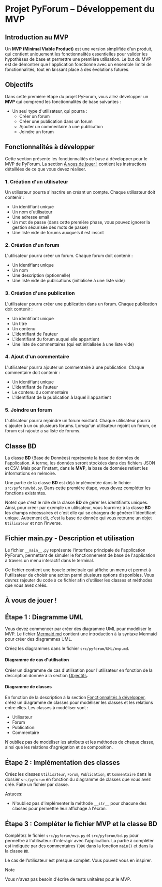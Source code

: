 # Projet PyForum – Développement du MVP

## Introduction au MVP

Un **MVP (Minimal Viable Product)** est une version simplifiée d'un produit,
qui contient uniquement les fonctionnalités essentielles pour valider les
hypothèses de base et permettre une première utilisation. Le but du MVP est de
démontrer que l'application fonctionne avec un ensemble limité de
fonctionnalités, tout en laissant place à des évolutions futures.

## Objectifs

Dans cette première étape du projet PyForum, vous allez développer un **MVP**
qui comprend les fonctionnalités de base suivantes :

- Un seul type d'utilisateur, qui pourra :
  - Créer un forum
  - Créer une publication dans un forum
  - Ajouter un commentaire à une publication
  - Joindre un forum

## Fonctionnalités à développer

Cette section présente les fonctionnalités de base à développer pour le MVP de
PyForum. La section [À vous de jouer !](#à-vous-de-jouer) contient les
instructions détaillées de ce que vous devez réaliser.

### 1. Création d'un utilisateur

Un utilisateur pourra s'inscrire en créant un compte. Chaque utilisateur doit
contenir :
- Un identifiant unique
- Un nom d'utilisateur
- Une adresse email
- Un mot de passe (dans cette première phase, vous pouvez ignorer la gestion
  sécurisée des mots de passe)
- Une liste vide de forums auxquels il est inscrit

### 2. Création d'un forum

L'utilisateur pourra créer un forum. Chaque forum doit contenir :
- Un identifiant unique
- Un nom
- Une description (optionnelle)
- Une liste vide de publications (initialisée à une liste vide)

### 3. Création d'une publication

L'utilisateur pourra créer une publication dans un forum. Chaque publication
doit contenir :
- Un identifiant unique
- Un titre
- Un contenu
- L'identifiant de l'auteur 
- L'identifiant du forum auquel elle appartient
- Une liste de commentaires (qui est initialisée à une liste vide)

### 4. Ajout d'un commentaire

L'utilisateur pourra ajouter un commentaire à une publication. Chaque
commentaire doit contenir :
- Un identifiant unique
- L'identifiant de l'auteur
- Le contenu du commentaire
- L'identifiant de la publication à laquel il appartient

### 5. Joindre un forum

L'utilisateur pourra rejoindre un forum existant. Chaque utilisateur pourra
s'ajouter à un ou plusieurs forums. Lorsqu'un utilisateur rejoint un forum, ce
forum est rajouté a sa liste de forums.

## Classe BD

La classe **BD** (Base de Données) représente la base de données de
l'application. À terme, les données seront stockées dans des fichiers
JSON et CSV. Mais pour l'instant, dans le **MVP**, la base de données
retient les informations en mémoire.

Une partie de la classe **BD** est déjà implémentée dans le fichier
`src/pyforum/bd.py`. Dans cette première étape, vous devez compléter
les fonctions existantes.

Notez que c'est le rôle de la classe **BD** de gérer les identifiants
uniques. Ainsi, pour créer par exemple un utilisateur, vous fournirez à la
classe **BD** les champs nécessaires et c'est elle qui se chargera de
générer l'identifiant unique. Autrement dit, c'est la base de donnée qui 
vous retourne un objet `Utilisateur` et non l'inverse.

## Fichier main.py - Description et utilisation

Le fichier `__main__.py` représente l'interface principale de l'application
PyForum, permettant de simuler le fonctionnement de base de l'application à
travers un menu interactif dans le terminal.

Ce fichier contient une boucle principale qui affiche un menu et permet à
l'utilisateur de choisir une action parmi plusieurs options disponibles. Vous
devrez rajouter du code à ce fichier afin d'utiliser les classes et méthodes
que vous avez créés.

## À vous de jouer !

## Étape 1 : Diagramme UML

Vous devez commencer par créer des diagramme UML pour modéliser le MVP. Le
fichier [Mermaid.md](./Mermaid.md) contient une introduction à la syntaxe
Mermaid pour créer des diagrammes UML.

Créez les diagrammes dans le fichier `src/pyforum/UML/mvp.md`.

#### Diagramme de cas d'utilisation

Créer un diagramme de cas d'utilisation pour l'utilisateur en fonction
de la description donnée à la section [Objectifs](#objectifs).

#### Diagramme de classes

En fonction de la description à la section [Fonctionnalités à développer](#fonctionnalités-à-développer),
créez un diagramme de classes pour modéliser les classes et les relations entre
elles. Les classes à modéliser sont :

- Utilisateur
- Forum
- Publication
- Commentaire

N'oubliez pas de modéliser les attributs et les méthodes de chaque classe,
ainsi que les relations d'agrégation et de composition.

## Étape 2 : Implémentation des classes

Créez les classes `Utilisateur`, `Forum`, `Publication`, et `Commentaire` dans
le dossier `src/pyforum` en fonction du diagramme de classes que vous avez
créé. Faite un fichier par classe.

Astuces:
- N'oubliez pas d'implémenter la méthode `__str__` pour chacune des classes pour permettre leur affichage à l'écran.

## Étape 3 : Compléter le fichier MVP et la classe BD

Complétez le fichier `src/pyforum/mvp.py` et `src/pyforum/bd.py` pour permettre
à l'utilisateur d'interagir avec l'application. La partie à compléter est
indiquée par des commentaires `TODO` dans la fonction `main()` et dans la
la clasee `BD`.

Le cas de l'utilisateur est presque complet. Vous pouvez vous en inspirer.


> [!NOTE]
> Vous n'avez pas besoin d'écrire de tests unitaires pour le MVP.
